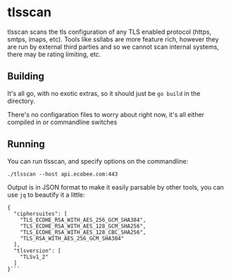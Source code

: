 # tlsscan

tlsscan scans the tls configuration of any TLS enabled protocol (https, smtps, imaps, etc).  Tools like ssllabs are more feature rich, however they are run by external third parties and so we cannot scan internal systems, there may be rating limiting, etc.

## Building

It's all go, with no exotic extras, so it should just be `go build` in the directory.

There's no configaration files to worry about right now, it's all either compiled in or commandline switches

## Running

You can run tlsscan, and specify options on the commandline:

`./tlsscan --host api.ecobee.com:443`

Output is in JSON format to make it easily parsable by other tools, you can use `jq` to beautify it a little:

```$ ./tlsscan --host api.ecobee.com:443 | jq '.'
{
  "ciphersuites": [
    "TLS_ECDHE_RSA_WITH_AES_256_GCM_SHA384",
    "TLS_ECDHE_RSA_WITH_AES_128_GCM_SHA256",
    "TLS_ECDHE_RSA_WITH_AES_128_CBC_SHA256",
    "TLS_RSA_WITH_AES_256_GCM_SHA384"
  ],
  "tlsversion": [
    "TLSv1_2"
  ]
}```

